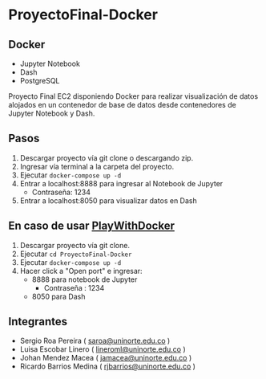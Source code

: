 # ProyectoFinal-Docker

## Docker
  - Jupyter Notebook
  - Dash
  - PostgreSQL

Proyecto Final EC2 disponiendo Docker para realizar visualización de datos alojados en un contenedor de base de datos desde contenedores de Jupyter Notebook y Dash.

## Pasos
1. Descargar proyecto vía git clone o descargando zip.
2. Ingresar vía terminal a la carpeta del proyecto.
3. Ejecutar ```docker-compose up -d```
4. Entrar a localhost:8888 para ingresar al Notebook de Jupyter
     - Contraseña: 1234     
5. Entrar a localhost:8050 para visualizar datos en Dash    

## En caso de usar [PlayWithDocker](https://labs.play-with-docker.com/)
1. Descargar proyecto vía git clone.
2. Ejecutar ```cd ProyectoFinal-Docker```
3. Ejecutar ```docker-compose up -d```
4. Hacer click a "Open port" e ingresar:
    - 8888 para notebook de Jupyter 
      - Contraseña : 1234
    - 8050 para Dash
  
## Integrantes
- Sergio Roa Pereira ( saroa@uninorte.edu.co )
- Luisa Escobar Linero ( lineroml@uninorte.edu.co )
- Johan Mendez Macea ( jamacea@uninorte.edu.co )
- Ricardo Barrios Medina ( rjbarrios@uninorte.edu.co )
